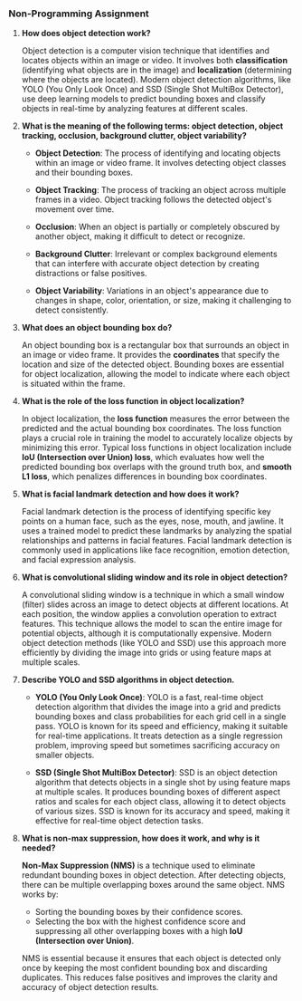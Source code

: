 ### Non-Programming Assignment

1. **How does object detection work?**

   Object detection is a computer vision technique that identifies and locates objects within an image or video. It involves both **classification** (identifying what objects are in the image) and **localization** (determining where the objects are located). Modern object detection algorithms, like YOLO (You Only Look Once) and SSD (Single Shot MultiBox Detector), use deep learning models to predict bounding boxes and classify objects in real-time by analyzing features at different scales.

2. **What is the meaning of the following terms: object detection, object tracking, occlusion, background clutter, object variability?**

   - **Object Detection**: The process of identifying and locating objects within an image or video frame. It involves detecting object classes and their bounding boxes.
   
   - **Object Tracking**: The process of tracking an object across multiple frames in a video. Object tracking follows the detected object's movement over time.
   
   - **Occlusion**: When an object is partially or completely obscured by another object, making it difficult to detect or recognize.
   
   - **Background Clutter**: Irrelevant or complex background elements that can interfere with accurate object detection by creating distractions or false positives.
   
   - **Object Variability**: Variations in an object's appearance due to changes in shape, color, orientation, or size, making it challenging to detect consistently.

3. **What does an object bounding box do?**

   An object bounding box is a rectangular box that surrounds an object in an image or video frame. It provides the **coordinates** that specify the location and size of the detected object. Bounding boxes are essential for object localization, allowing the model to indicate where each object is situated within the frame.

4. **What is the role of the loss function in object localization?**

   In object localization, the **loss function** measures the error between the predicted and the actual bounding box coordinates. The loss function plays a crucial role in training the model to accurately localize objects by minimizing this error. Typical loss functions in object localization include **IoU (Intersection over Union) loss**, which evaluates how well the predicted bounding box overlaps with the ground truth box, and **smooth L1 loss**, which penalizes differences in bounding box coordinates.

5. **What is facial landmark detection and how does it work?**

   Facial landmark detection is the process of identifying specific key points on a human face, such as the eyes, nose, mouth, and jawline. It uses a trained model to predict these landmarks by analyzing the spatial relationships and patterns in facial features. Facial landmark detection is commonly used in applications like face recognition, emotion detection, and facial expression analysis.

6. **What is convolutional sliding window and its role in object detection?**

   A convolutional sliding window is a technique in which a small window (filter) slides across an image to detect objects at different locations. At each position, the window applies a convolution operation to extract features. This technique allows the model to scan the entire image for potential objects, although it is computationally expensive. Modern object detection methods (like YOLO and SSD) use this approach more efficiently by dividing the image into grids or using feature maps at multiple scales.

7. **Describe YOLO and SSD algorithms in object detection.**

   - **YOLO (You Only Look Once)**: YOLO is a fast, real-time object detection algorithm that divides the image into a grid and predicts bounding boxes and class probabilities for each grid cell in a single pass. YOLO is known for its speed and efficiency, making it suitable for real-time applications. It treats detection as a single regression problem, improving speed but sometimes sacrificing accuracy on smaller objects.
   
   - **SSD (Single Shot MultiBox Detector)**: SSD is an object detection algorithm that detects objects in a single shot by using feature maps at multiple scales. It produces bounding boxes of different aspect ratios and scales for each object class, allowing it to detect objects of various sizes. SSD is known for its accuracy and speed, making it effective for real-time object detection tasks.

8. **What is non-max suppression, how does it work, and why is it needed?**

   **Non-Max Suppression (NMS)** is a technique used to eliminate redundant bounding boxes in object detection. After detecting objects, there can be multiple overlapping boxes around the same object. NMS works by:
   
   - Sorting the bounding boxes by their confidence scores.
   - Selecting the box with the highest confidence score and suppressing all other overlapping boxes with a high **IoU (Intersection over Union)**.
   
   NMS is essential because it ensures that each object is detected only once by keeping the most confident bounding box and discarding duplicates. This reduces false positives and improves the clarity and accuracy of object detection results.
